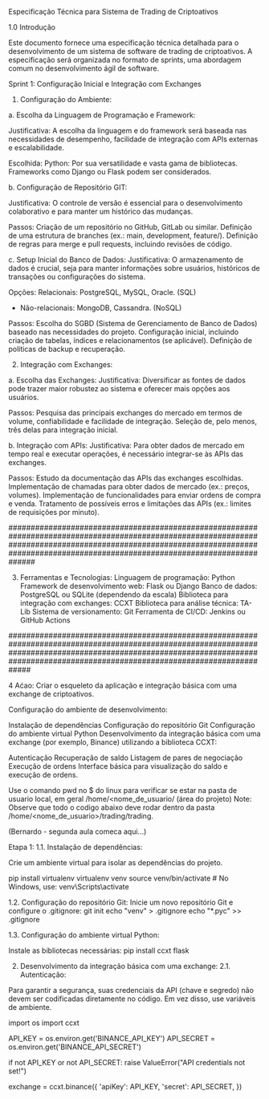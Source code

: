 Especificação Técnica para Sistema de Trading de Criptoativos

1.0 Introdução

Este documento fornece uma especificação técnica detalhada para o desenvolvimento de um sistema de software de trading de criptoativos. A especificação será organizada no formato de sprints, uma abordagem comum no desenvolvimento ágil de software.


Sprint 1: Configuração Inicial e Integração com Exchanges

1. Configuração do Ambiente:

a. Escolha da Linguagem de Programação e Framework:

Justificativa: A escolha da linguagem e do framework será baseada nas necessidades de desempenho, facilidade de integração com APIs externas e escalabilidade.

Escolhida: Python: Por sua versatilidade e vasta gama de bibliotecas. Frameworks como Django ou Flask podem ser considerados.

b. Configuração de Repositório GIT:

Justificativa: O controle de versão é essencial para o desenvolvimento colaborativo e para manter um histórico das mudanças.

Passos:
Criação de um repositório no GitHub, GitLab ou similar.
Definição de uma estrutura de branches (ex.: main, development, feature/<nome-da-feature>).
Definição de regras para merge e pull requests, incluindo revisões de código.

c. Setup Inicial do Banco de Dados:
Justificativa: O armazenamento de dados é crucial, seja para manter informações sobre usuários, históricos de transações ou configurações do sistema.

Opções:
Relacionais: PostgreSQL, MySQL, Oracle. (SQL)
* Não-relacionais: MongoDB, Cassandra. (NoSQL)

Passos:
Escolha do SGBD (Sistema de Gerenciamento de Banco de Dados) baseado nas necessidades do projeto.
Configuração inicial, incluindo criação de tabelas, índices e relacionamentos (se aplicável).
Definição de políticas de backup e recuperação.

2. Integração com Exchanges:
   
a. Escolha das Exchanges:
Justificativa: Diversificar as fontes de dados pode trazer maior robustez ao sistema e oferecer mais opções aos usuários.

Passos:
Pesquisa das principais exchanges do mercado em termos de volume, confiabilidade e facilidade de integração.
Seleção de, pelo menos, três delas para integração inicial.

b. Integração com APIs:
Justificativa: Para obter dados de mercado em tempo real e executar operações, é necessário integrar-se às APIs das exchanges.

Passos:
Estudo da documentação das APIs das exchanges escolhidas.
Implementação de chamadas para obter dados de mercado (ex.: preços, volumes).
Implementação de funcionalidades para enviar ordens de compra e venda.
Tratamento de possíveis erros e limitações das APIs (ex.: limites de requisições por minuto).
   
######################################################################################################################################################################################################################################

3. Ferramentas e Tecnologias:
Linguagem de programação: Python
Framework de desenvolvimento web: Flask ou Django
Banco de dados: PostgreSQL ou SQLite (dependendo da escala)
Biblioteca para integração com exchanges: CCXT
Biblioteca para análise técnica: TA-Lib
Sistema de versionamento: Git
Ferramenta de CI/CD: Jenkins ou GitHub Actions

#####################################################################################################################################################################################################################################


4 Aćao: Criar o esqueleto da aplicação e integração básica com uma exchange de criptoativos.

Configuração do ambiente de desenvolvimento:

Instalação de dependências
Configuração do repositório Git
Configuração do ambiente virtual Python
Desenvolvimento da integração básica com uma exchange (por exemplo, Binance) utilizando a biblioteca CCXT:

Autenticação
Recuperação de saldo
Listagem de pares de negociação
Execução de ordens
Interface básica para visualização do saldo e execução de ordens.

Use o comando pwd no $ do linux para verificar se estar na pasta de usuario local, em geral /home/<nome_de_usuario/ (área do projeto) 
Note: Observe que todo o codigo abaixo deve rodar dentro da pasta /home/<nome_de_usuario>/trading/trading. 

(Bernardo - segunda aula comeca aqui...) 

Etapa 1: 
1.1. Instalação de dependências:

Crie um ambiente virtual para isolar as dependências do projeto.

pip install virtualenv
virtualenv venv
source venv/bin/activate  # No Windows, use: venv\Scripts\activate

1.2. Configuração do repositório Git:
Inicie um novo repositório Git e configure o .gitignore:
git init
echo "venv" > .gitignore
echo "*.pyc" >> .gitignore

1.3. Configuração do ambiente virtual Python:

Instale as bibliotecas necessárias:
pip install ccxt flask

2. Desenvolvimento da integração básica com uma exchange:
2.1. Autenticação:

Para garantir a segurança, suas credenciais da API (chave e segredo) não devem ser codificadas diretamente no código. Em vez disso, use variáveis de ambiente.

import os
import ccxt

API_KEY = os.environ.get('BINANCE_API_KEY')
API_SECRET = os.environ.get('BINANCE_API_SECRET')

if not API_KEY or not API_SECRET:
    raise ValueError("API credentials not set!")

exchange = ccxt.binance({
    'apiKey': API_KEY,
    'secret': API_SECRET,
})














